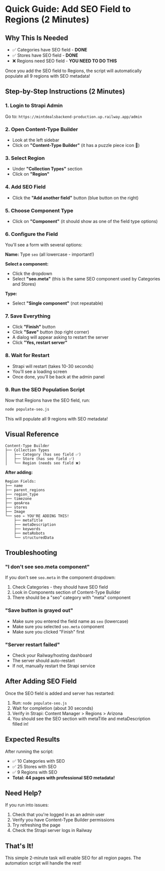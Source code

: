 # Quick Guide: Add SEO Field to Regions (2 Minutes)

## Why This Is Needed

- ✅ Categories have SEO field - **DONE**
- ✅ Stores have SEO field - **DONE**
- ❌ Regions need SEO field - **YOU NEED TO DO THIS**

Once you add the SEO field to Regions, the script will automatically populate all 9 regions with SEO metadata!

## Step-by-Step Instructions (2 Minutes)

### 1. Login to Strapi Admin
Go to: `https://mintdealsbackend-production.up.railway.app/admin`

### 2. Open Content-Type Builder
- Look at the left sidebar
- Click on **"Content-Type Builder"** (it has a puzzle piece icon 🧩)

### 3. Select Region
- Under **"Collection Types"** section
- Click on **"Region"**

### 4. Add SEO Field
- Click the **"Add another field"** button (blue button on the right)

### 5. Choose Component Type
- Click on **"Component"** (it should show as one of the field type options)

### 6. Configure the Field
You'll see a form with several options:

**Name:** Type `seo` (all lowercase - important!)

**Select a component:**
- Click the dropdown
- Select **"seo.meta"** (this is the same SEO component used by Categories and Stores)

**Type:**
- Select **"Single component"** (not repeatable)

### 7. Save Everything
- Click **"Finish"** button
- Click **"Save"** button (top right corner)
- A dialog will appear asking to restart the server
- Click **"Yes, restart server"**

### 8. Wait for Restart
- Strapi will restart (takes 10-30 seconds)
- You'll see a loading screen
- Once done, you'll be back at the admin panel

### 9. Run the SEO Population Script
Now that Regions have the SEO field, run:

```bash
node populate-seo.js
```

This will populate all 9 regions with SEO metadata!

## Visual Reference

```
Content-Type Builder
├── Collection Types
│   ├── Category (has seo field ✅)
│   ├── Store (has seo field ✅)
│   └── Region (needs seo field ❌)
```

**After adding:**
```
Region Fields:
├── name
├── parent_regions
├── region_type
├── timezone
├── geoArea
├── stores
├── Image
└── seo ← YOU'RE ADDING THIS!
    ├── metaTitle
    ├── metaDescription
    ├── keywords
    ├── metaRobots
    └── structuredData
```

## Troubleshooting

### "I don't see seo.meta component"
If you don't see `seo.meta` in the component dropdown:
1. Check Categories - they should have SEO field
2. Look in Components section of Content-Type Builder
3. There should be a "seo" category with "meta" component

### "Save button is grayed out"
- Make sure you entered the field name as `seo` (lowercase)
- Make sure you selected `seo.meta` component
- Make sure you clicked "Finish" first

### "Server restart failed"
- Check your Railway/hosting dashboard
- The server should auto-restart
- If not, manually restart the Strapi service

## After Adding SEO Field

Once the SEO field is added and server has restarted:

1. Run: `node populate-seo.js`
2. Wait for completion (about 30 seconds)
3. Verify in Strapi: Content Manager > Regions > Arizona
4. You should see the SEO section with metaTitle and metaDescription filled in!

## Expected Results

After running the script:
- ✅ 10 Categories with SEO
- ✅ 25 Stores with SEO
- ✅ 9 Regions with SEO
- **Total: 44 pages with professional SEO metadata!**

## Need Help?

If you run into issues:
1. Check that you're logged in as an admin user
2. Verify you have Content-Type Builder permissions
3. Try refreshing the page
4. Check the Strapi server logs in Railway

## That's It!

This simple 2-minute task will enable SEO for all region pages. The automation script will handle the rest!
